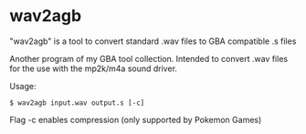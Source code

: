 # wav2agb
"wav2agb" is a tool to convert standard .wav files to GBA compatible .s files

Another program of my GBA tool collection. Intended to convert .wav files for the use with the mp2k/m4a sound driver.

Usage: 
```
$ wav2agb input.wav output.s [-c]
```

Flag -c enables compression (only supported by Pokemon Games)
